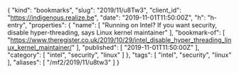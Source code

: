 {
  "kind": "bookmarks",
  "slug": "2019/11/u8Tw3",
  "client_id": "https://indigenous.realize.be",
  "date": "2019-11-01T11:50:00Z",
  "h": "h-entry",
  "properties": {
    "name": [
      "Running on Intel? If you want security, disable hyper-threading, says Linux kernel maintainer"
    ],
    "bookmark-of": [
      "https://www.theregister.co.uk/2019/10/29/intel_disable_hyper_threading_linux_kernel_maintainer/"
    ],
    "published": [
      "2019-11-01T11:50:00Z"
    ],
    "category": [
      "intel",
      "security",
      "linux"
    ]
  },
  "tags": [
    "intel",
    "security",
    "linux"
  ],
  "aliases": [
    "/mf2/2019/11/u8tw3"
  ]
}
